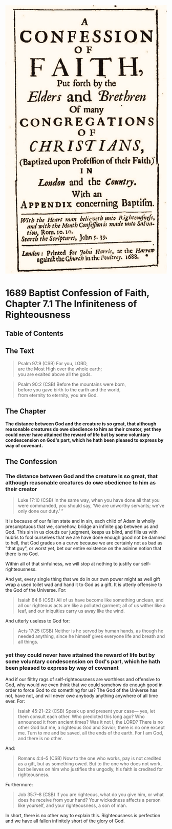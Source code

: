 <img class="intro-right" src="art-1689.png">

# 1689 Baptist Confession of Faith, Chapter 7.1 The Infiniteness of Righteousness

## Table of Contents

<!-- toc -->

## The Text

>Psalm 97:9 (CSB) For you, LORD,  
>are the Most High over the whole earth;  
>you are exalted above all the gods.

>Psalm 90:2 (CSB) Before the mountains were born,  
>before you gave birth to the earth and the world,  
>from eternity to eternity, you are God.

## The Chapter

**The distance between God and the creature is so great, that although reasonable creatures do owe obedience to him as their creator, yet they could never have attained the reward of life but by some voluntary condescension on God's part, which he hath been pleased to express by way of covenant.**

## The Confession

### The distance between God and the creature is so great, that although reasonable creatures do owe obedience to him as their creator

>Luke 17:10 (CSB) In the same way, when you have done all that you were commanded, you should say, ‘We are unworthy servants; we’ve only done our duty.’ ”

It is because of our fallen state and in sin, each child of Adam is wholly presumptuous that we, somehow, bridge an infinite gap between us and God. This sin in us clouds our judgment, keeps us blind, and fills us with hubris to fool ourselves that we are have done enough good not be damned to hell, that God grades on a curve because we are certainly not as bad as "that guy", or worst yet, bet our entire existence on the asinine notion that there is no God.

Within all of that sinfulness, we will stop at nothing to justify our self-righteousness.

And yet, every single thing that we do in our own power might as well gift wrap a used toilet wad and hand it to God as a gift. It is utterly offensive to the God of the Universe. For:

>Isaiah 64:6 (CSB) All of us have become like something unclean, and all our righteous acts are like a polluted garment; all of us wither like a leaf, and our iniquities carry us away like the wind.

And utterly useless to God for:

>Acts 17:25 (CSB) Neither is he served by human hands, as though he needed anything, since he himself gives everyone life and breath and all things.

### yet they could never have attained the reward of life but by some voluntary condescension on God's part, which he hath been pleased to express by way of covenant

And if our filthy rags of self-righteousness are worthless and offensive to God, why would we even think that we could somehow do enough good in order to force God to do something for us? The God of the Universe has not, have not, and will never owe anybody anything anywhere of all time ever. For:

>Isaiah 45:21–22 (CSB) Speak up and present your case— yes, let them consult each other. Who predicted this long ago? Who announced it from ancient times? Was it not I, the LORD? There is no other God but me, a righteous God and Savior; there is no one except me. Turn to me and be saved, all the ends of the earth. For I am God, and there is no other.

And:

>Romans 4:4–5 (CSB) Now to the one who works, pay is not credited as a gift, but as something owed. But to the one who does not work, but believes on him who justifies the ungodly, his faith is credited for righteousness.

Furthermore:

>Job 35:7–8 (CSB) If you are righteous, what do you give him, or what does he receive from your hand? Your wickedness affects a person like yourself, and your righteousness, a son of man.

In short, there is no other way to explain this. Righteousness is perfection and we have all fallen infinitely short of the glory of God.
